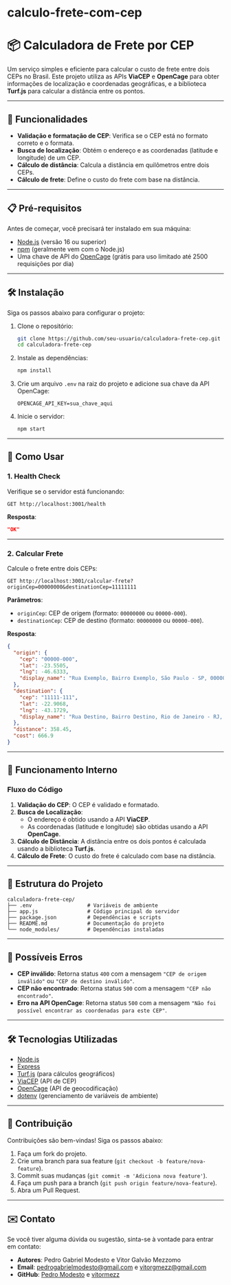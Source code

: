 # calculo-frete-com-cep

# 📦 **Calculadora de Frete por CEP**

Um serviço simples e eficiente para calcular o custo de frete entre dois CEPs no Brasil. Este projeto utiliza as APIs **ViaCEP** e **OpenCage** para obter informações de localização e coordenadas geográficas, e a biblioteca **Turf.js** para calcular a distância entre os pontos.

---

## 🚀 **Funcionalidades**

- **Validação e formatação de CEP**: Verifica se o CEP está no formato correto e o formata.
- **Busca de localização**: Obtém o endereço e as coordenadas (latitude e longitude) de um CEP.
- **Cálculo de distância**: Calcula a distância em quilômetros entre dois CEPs.
- **Cálculo de frete**: Define o custo do frete com base na distância.

---

## 📋 **Pré-requisitos**

Antes de começar, você precisará ter instalado em sua máquina:

- [Node.js](https://nodejs.org/) (versão 16 ou superior)
- [npm](https://www.npmjs.com/) (geralmente vem com o Node.js)
- Uma chave de API do [OpenCage](https://opencagedata.com/) (grátis para uso limitado até 2500 requisições por dia)

---

## 🛠️ **Instalação**

Siga os passos abaixo para configurar o projeto:

1. Clone o repositório:

   ```bash
   git clone https://github.com/seu-usuario/calculadora-frete-cep.git
   cd calculadora-frete-cep
   ```

2. Instale as dependências:

   ```bash
   npm install
   ```

3. Crie um arquivo `.env` na raiz do projeto e adicione sua chave da API OpenCage:

   ```env
   OPENCAGE_API_KEY=sua_chave_aqui
   ```

4. Inicie o servidor:
   ```bash
   npm start
   ```

---

## 🎯 **Como Usar**

### **1. Health Check**

Verifique se o servidor está funcionando:

```
GET http://localhost:3001/health
```

**Resposta**:

```json
"OK"
```

---

### **2. Calcular Frete**

Calcule o frete entre dois CEPs:

```
GET http://localhost:3001/calcular-frete?originCep=00000000&destinationCep=11111111
```

**Parâmetros**:

- `originCep`: CEP de origem (formato: `00000000` ou `00000-000`).
- `destinationCep`: CEP de destino (formato: `00000000` ou `00000-000`).

**Resposta**:

```json
{
  "origin": {
    "cep": "00000-000",
    "lat": -23.5505,
    "lng": -46.6333,
    "display_name": "Rua Exemplo, Bairro Exemplo, São Paulo - SP, 00000-000"
  },
  "destination": {
    "cep": "11111-111",
    "lat": -22.9068,
    "lng": -43.1729,
    "display_name": "Rua Destino, Bairro Destino, Rio de Janeiro - RJ, 11111-111"
  },
  "distance": 358.45,
  "cost": 666.9
}
```

---

## 🧠 **Funcionamento Interno**

### **Fluxo do Código**

1. **Validação do CEP**: O CEP é validado e formatado.
2. **Busca de Localização**:
   - O endereço é obtido usando a API **ViaCEP**.
   - As coordenadas (latitude e longitude) são obtidas usando a API **OpenCage**.
3. **Cálculo de Distância**: A distância entre os dois pontos é calculada usando a biblioteca **Turf.js**.
4. **Cálculo de Frete**: O custo do frete é calculado com base na distância.

---

## 📂 **Estrutura do Projeto**

```
calculadora-frete-cep/
├── .env                  # Variáveis de ambiente
├── app.js                # Código principal do servidor
├── package.json          # Dependências e scripts
├── README.md             # Documentação do projeto
└── node_modules/         # Dependências instaladas
```

---

## 🛑 **Possíveis Erros**

- **CEP inválido**: Retorna status `400` com a mensagem `"CEP de origem inválido"` ou `"CEP de destino inválido"`.
- **CEP não encontrado**: Retorna status `500` com a mensagem `"CEP não encontrado"`.
- **Erro na API OpenCage**: Retorna status `500` com a mensagem `"Não foi possível encontrar as coordenadas para este CEP"`.

---

## 🛠️ **Tecnologias Utilizadas**

- [Node.js](https://nodejs.org/)
- [Express](https://expressjs.com/)
- [Turf.js](https://turfjs.org/) (para cálculos geográficos)
- [ViaCEP](https://viacep.com.br/) (API de CEP)
- [OpenCage](https://opencagedata.com/) (API de geocodificação)
- [dotenv](https://www.npmjs.com/package/dotenv) (gerenciamento de variáveis de ambiente)

---

## 🤝 **Contribuição**

Contribuições são bem-vindas! Siga os passos abaixo:

1. Faça um fork do projeto.
2. Crie uma branch para sua feature (`git checkout -b feature/nova-feature`).
3. Commit suas mudanças (`git commit -m 'Adiciona nova feature'`).
4. Faça um push para a branch (`git push origin feature/nova-feature`).
5. Abra um Pull Request.

---

## ✉️ **Contato**

Se você tiver alguma dúvida ou sugestão, sinta-se à vontade para entrar em contato:

- **Autores**: Pedro Gabriel Modesto e Vitor Galvão Mezzomo
- **Email**: pedrogabrielmodesto@gmail.com e vitorgmezz@gmail.com
- **GitHub**: [Pedro Modesto](https://github.com/JKLModesto) e [vitormezz](https://github.com/vitormezz)
